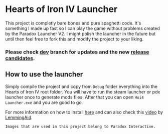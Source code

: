 # Hearts of Iron IV Launcher

This project is completly bare bones and pure spaghetti code. It's something I made up fast so I can play the game without problems created by the Paradox Launcher V2. I might polish the launcher in the future but until then feel free to fork this and modify the project to your liking.

### Please check [dev](https://github.com/Xferno2/Hearts-Of-Iron-IV-Launcher/tree/dev) branch for updates and the new [release candidates](https://github.com/Xferno2/Hearts-Of-Iron-IV-Launcher/releases).

## How to use the launcher

Simply compile the project and copy from `Debug` folder everything into the Hearts of Iron IV root folder. You will have to run the steam launcher or pdx launcher once to generate mods files. After that you can open `Hoi4 Launcher.exe` and you are good to go.

For more information on how to install [here](https://github.com/Xferno2/Hearts-Of-Iron-IV-Launcher/issues/1) and can also check this [video](https://www.youtube.com/watch?v=-vejVd3HI2E) by [LemmingAid](https://www.youtube.com/channel/UCUrW0hElwudrAgfDDqxzcUQ).


`Images that are used in this project belong to Paradox Interactive.`
